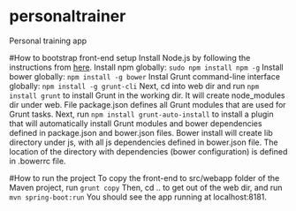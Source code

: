 # personaltrainer
Personal training app

#How to bootstrap front-end setup
Install Node.js by following the instructions from [here](https://nodejs.org/en/download/).
Install npm globally:
```sudo npm install npm -g```
Install bower globally:
```npm install -g bower```
Instal Grunt command-line interface globally:
```npm install -g grunt-cli```
Next, cd into web dir and run
```npm install grunt```
to install Grunt in the working dir. It will create node_modules dir under web.
File package.json defines all Grunt modules that are used for Grunt tasks.
Next, run
```npm install grunt-auto-install```
to install a plugin that will automatically install Grunt modules and bower dependencies defined in package.json and bower.json files.
Bower install will create lib directory under js, with all js dependencies defined in bower.json file. 
The location of the directory with dependencies (bower configuration) is defined in .bowerrc file.

#How to run the project
To copy the front-end to src/webapp folder of the Maven project, run
```grunt copy```
Then, cd .. to get out of the web dir, and run
```mvn spring-boot:run```
You should see the app running at localhost:8181.
